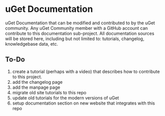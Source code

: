 # uGet Documentation
uGet Documentation that can be modified and contributed to by the uGet community. Any uGet Community member with a GitHub account can contribute to this documentation sub-project. All documentation sources will be stored here, including but not limited to: tutorials, changelog, knowledgebase data, etc.

## To-Do
1. create a tutorial (perhaps with a video) that describes how to contribute to this project.
2. add the changelog page
3. add the manpage page
4. migrate old site tutorials to this repo
5. update old tutorials for the modern versions of uGet
6. setup documentation section on new website that integrates with this repo
